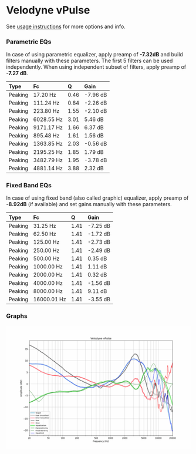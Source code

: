 # Velodyne vPulse
See [usage instructions](https://github.com/jaakkopasanen/AutoEq#usage) for more options and info.

### Parametric EQs
In case of using parametric equalizer, apply preamp of **-7.32dB** and build filters manually
with these parameters. The first 5 filters can be used independently.
When using independent subset of filters, apply preamp of **-7.27 dB**.

| Type    | Fc         |    Q | Gain     |
|:--------|:-----------|:-----|:---------|
| Peaking | 17.20 Hz   | 0.46 | -7.96 dB |
| Peaking | 111.24 Hz  | 0.84 | -2.26 dB |
| Peaking | 223.80 Hz  | 1.55 | -2.10 dB |
| Peaking | 6028.55 Hz | 3.01 | 5.46 dB  |
| Peaking | 9171.17 Hz | 1.66 | 6.37 dB  |
| Peaking | 895.48 Hz  | 1.61 | 1.56 dB  |
| Peaking | 1363.85 Hz | 2.03 | -0.56 dB |
| Peaking | 2195.25 Hz | 1.85 | 1.79 dB  |
| Peaking | 3482.79 Hz | 1.95 | -3.78 dB |
| Peaking | 4881.14 Hz | 3.88 | 2.32 dB  |

### Fixed Band EQs
In case of using fixed band (also called graphic) equalizer, apply preamp of **-8.92dB**
(if available) and set gains manually with these parameters.

| Type    | Fc          |    Q | Gain     |
|:--------|:------------|:-----|:---------|
| Peaking | 31.25 Hz    | 1.41 | -7.25 dB |
| Peaking | 62.50 Hz    | 1.41 | -1.72 dB |
| Peaking | 125.00 Hz   | 1.41 | -2.73 dB |
| Peaking | 250.00 Hz   | 1.41 | -2.49 dB |
| Peaking | 500.00 Hz   | 1.41 | 0.35 dB  |
| Peaking | 1000.00 Hz  | 1.41 | 1.11 dB  |
| Peaking | 2000.00 Hz  | 1.41 | 0.32 dB  |
| Peaking | 4000.00 Hz  | 1.41 | -1.56 dB |
| Peaking | 8000.00 Hz  | 1.41 | 9.11 dB  |
| Peaking | 16000.01 Hz | 1.41 | -3.55 dB |

### Graphs
![](./Velodyne%20vPulse.png)
